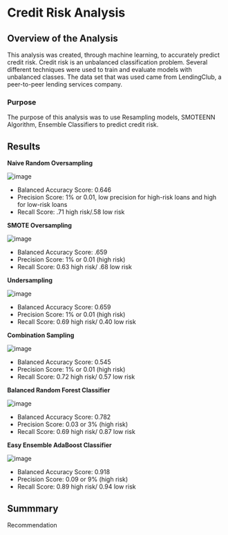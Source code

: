 # Credit Risk Analysis

## Overview of the Analysis

This analysis was created, through machine learning, to accurately predict credit risk. Credit risk is an unbalanced classification problem. Several different techniques were used to train and evaluate models with unbalanced classes. The data set that was used came from LendingClub, a peer-to-peer lending services company.

### Purpose

The purpose of this analysis was to use Resampling models, SMOTEENN Algorithm, Ensemble Classifiers to predict credit risk.

## Results

   **Naive Random Oversampling**
   
![image](https://user-images.githubusercontent.com/90485451/157358072-61d6ce73-8df5-4aa7-8e0d-0a87b031eca9.png)

  - Balanced Accuracy Score: 0.646 
  - Precision Score: 1% or 0.01, low precision for high-risk loans and high for low-risk loans
  - Recall Score: .71 high risk/.58 low risk



  **SMOTE Oversampling**

  ![image](https://user-images.githubusercontent.com/90485451/157359222-9f0bdc4c-f455-4d2b-8c57-895f494ba55b.png)

  - Balanced Accuracy Score: .659
  - Precision Score: 1% or 0.01 (high risk)
  - Recall Score: 0.63 high risk/ .68 low risk

  **Undersampling**
  
  ![image](https://user-images.githubusercontent.com/90485451/157359288-5fe8451d-b360-4886-ab4b-cc4ae24af5e2.png)

  - Balanced Accuracy Score: 0.659
  - Precision Score: 1% or 0.01 (high risk)
  - Recall Score: 0.69 high risk/ 0.40 low risk
  
  **Combination Sampling**
  
  ![image](https://user-images.githubusercontent.com/90485451/157359337-8b90a81f-bbb3-4848-9c34-373e84552997.png)

  - Balanced Accuracy Score: 0.545
  - Precision Score: 1% or 0.01 (high risk)
  - Recall Score: 0.72 high risk/ 0.57 low risk
  
  **Balanced Random Forest Classifier**
  
  ![image](https://user-images.githubusercontent.com/90485451/157359630-457d160e-0365-470a-91cb-134b3965bee6.png)
  
  - Balanced Accuracy Score: 0.782
  - Precision Score: 0.03 or 3% (high risk)
  - Recall Score: 0.69 high risk/ 0.87 low risk
  
  **Easy Ensemble AdaBoost Classifier**
  
  ![image](https://user-images.githubusercontent.com/90485451/157359588-1db2adac-e5d3-48b9-86cc-27aedef7ef77.png)
  
  - Balanced Accuracy Score: 0.918
  - Precision Score: 0.09 or 9% (high risk)
  - Recall Score: 0.89 high risk/ 0.94 low risk


## Summmary



Recommendation
